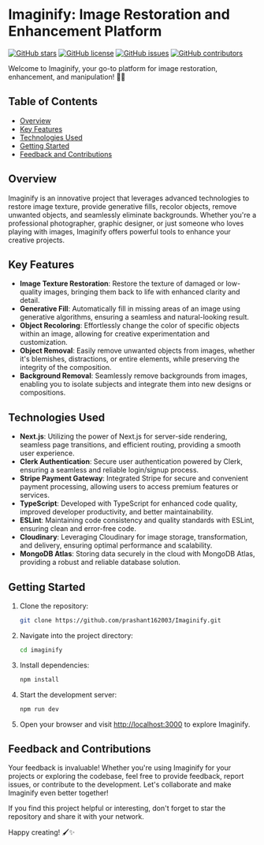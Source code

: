 # Imaginify: Image Restoration and Enhancement Platform

[![GitHub stars](https://img.shields.io/github/stars/prashant162003/imaginify?style=flat-square)](https://github.com/prashant-sagar-shakya/imaginify/stargazers)
[![GitHub license](https://img.shields.io/github/license/prashant162003/imaginify?style=flat-square)](https://github.com/prashant-sagar-shakya/imaginify/blob/main/LICENSE)
[![GitHub issues](https://img.shields.io/github/issues/prashant162003/imaginify?style=flat-square)](https://github.com/prashant-sagar-shakya/imaginify/issues)
[![GitHub contributors](https://img.shields.io/github/contributors/prashant162003/imaginify?style=flat-square)](https://github.com/prashant-sagar-shakya/imaginify/graphs/contributors)

Welcome to Imaginify, your go-to platform for image restoration, enhancement, and manipulation! 🎨✨

## Table of Contents

- [Overview](#overview)
- [Key Features](#key-features)
- [Technologies Used](#technologies-used)
- [Getting Started](#getting-started)
- [Feedback and Contributions](#feedback-and-contributions)

## Overview

Imaginify is an innovative project that leverages advanced technologies to restore image texture, provide generative fills, recolor objects, remove unwanted objects, and seamlessly eliminate backgrounds. Whether you're a professional photographer, graphic designer, or just someone who loves playing with images, Imaginify offers powerful tools to enhance your creative projects.

## Key Features

- **Image Texture Restoration**: Restore the texture of damaged or low-quality images, bringing them back to life with enhanced clarity and detail.
- **Generative Fill**: Automatically fill in missing areas of an image using generative algorithms, ensuring a seamless and natural-looking result.
- **Object Recoloring**: Effortlessly change the color of specific objects within an image, allowing for creative experimentation and customization.
- **Object Removal**: Easily remove unwanted objects from images, whether it's blemishes, distractions, or entire elements, while preserving the integrity of the composition.
- **Background Removal**: Seamlessly remove backgrounds from images, enabling you to isolate subjects and integrate them into new designs or compositions.

## Technologies Used

- **Next.js**: Utilizing the power of Next.js for server-side rendering, seamless page transitions, and efficient routing, providing a smooth user experience.
- **Clerk Authentication**: Secure user authentication powered by Clerk, ensuring a seamless and reliable login/signup process.
- **Stripe Payment Gateway**: Integrated Stripe for secure and convenient payment processing, allowing users to access premium features or services.
- **TypeScript**: Developed with TypeScript for enhanced code quality, improved developer productivity, and better maintainability.
- **ESLint**: Maintaining code consistency and quality standards with ESLint, ensuring clean and error-free code.
- **Cloudinary**: Leveraging Cloudinary for image storage, transformation, and delivery, ensuring optimal performance and scalability.
- **MongoDB Atlas**: Storing data securely in the cloud with MongoDB Atlas, providing a robust and reliable database solution.

## Getting Started

1. Clone the repository:
   ```sh
   git clone https://github.com/prashant162003/Imaginify.git
   ```
2. Navigate into the project directory:
   ```sh
   cd imaginify
   ```
3. Install dependencies:
   ```sh
   npm install
   ```
4. Start the development server:
   ```sh
   npm run dev
   ```
5. Open your browser and visit [http://localhost:3000](http://localhost:3000) to explore Imaginify.

## Feedback and Contributions

Your feedback is invaluable! Whether you're using Imaginify for your projects or exploring the codebase, feel free to provide feedback, report issues, or contribute to the development. Let's collaborate and make Imaginify even better together!

If you find this project helpful or interesting, don't forget to star the repository and share it with your network.

Happy creating! 🖌️✨
